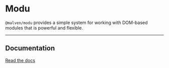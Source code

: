 # Modu

`@malven/modu` provides a simple system for working with DOM-based modules that is powerful and flexible.

---

## Documentation

[Read the docs](https://modu.malven.co)
